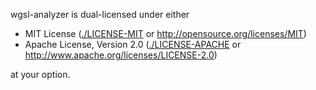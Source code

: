 wgsl-analyzer is dual-licensed under either

* MIT License ([./LICENSE-MIT](./LICENSE-MIT) or http://opensource.org/licenses/MIT)
* Apache License, Version 2.0 ([./LICENSE-APACHE](./LICENSE-APACHE) or http://www.apache.org/licenses/LICENSE-2.0)

at your option.
